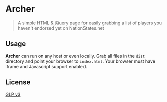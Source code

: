 # Archer

> A simple HTML & jQuery page for easily grabbing a list of players you haven't endorsed yet on NationStates.net


## Usage

__Archer__ can run on any host or even locally. Grab all files in the `` dist `` directory and point your browser to `` index.html ``. Your browser must have iframe and Javascript support enabled.

## License
[GLP v3](LICENSE)